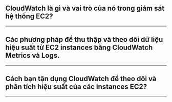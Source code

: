 ## CloudWatch là gì và vai trò của nó trong giám sát hệ thống EC2?

---

## Các phương pháp để thu thập và theo dõi dữ liệu hiệu suất từ EC2 instances bằng CloudWatch Metrics và Logs.

---

## Cách bạn tận dụng CloudWatch để theo dõi và phân tích hiệu suất của các instances EC2?

---
